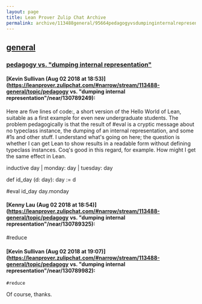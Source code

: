 ```yaml
---
layout: page
title: Lean Prover Zulip Chat Archive 
permalink: archive/113488general/95664pedagogyvsdumpinginternalrepresentation.html
---
```


## [general](index.html)
### [pedagogy vs. "dumping internal representation"](95664pedagogyvsdumpinginternalrepresentation.html)

#### [Kevin Sullivan (Aug 02 2018 at 18:53)](https://leanprover.zulipchat.com/#narrow/stream/113488-general/topic/pedagogy vs. "dumping internal representation"/near/130789249):
Here are five lines of code:, a short version of the Hello World of Lean, suitable as a first example for even new undergraduate students. The problem pedagogically is that  the result of  #eval is a cryptic message about no typeclass instance,  the dumping of an internal representation, and some #1s and other stuff. I understand what's going on here; the question is whether I can get Lean to show results in a readable form without defining typeclass instances. Coq's good in this regard, for example. How might I get the same effect in Lean. 

inductive day 
| monday: day
| tuesday: day

def id_day (d: day): day := d

#eval id_day day.monday

#### [Kenny Lau (Aug 02 2018 at 18:54)](https://leanprover.zulipchat.com/#narrow/stream/113488-general/topic/pedagogy vs. "dumping internal representation"/near/130789325):
#reduce

#### [Kevin Sullivan (Aug 02 2018 at 19:07)](https://leanprover.zulipchat.com/#narrow/stream/113488-general/topic/pedagogy vs. "dumping internal representation"/near/130789982):
```quote
#reduce
```
Of course, thanks.

